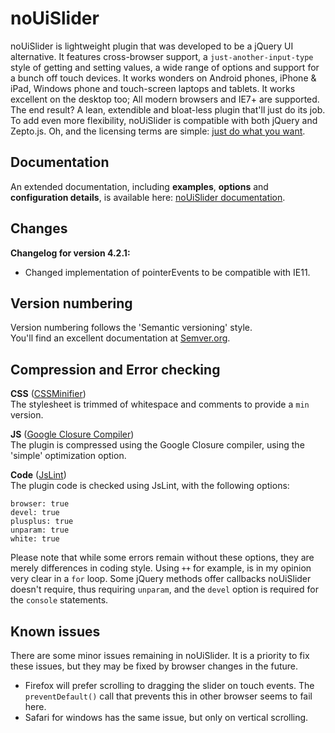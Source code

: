 # noUiSlider

noUiSlider is lightweight plugin that was developed to be a jQuery UI alternative. It features cross-browser support, a `just-another-input-type` style of getting and setting values, a wide range of options and support for a bunch off touch devices. It works wonders on Android phones, iPhone & iPad, Windows phone and touch-screen laptops and tablets. It works excellent on the desktop too; All modern browsers and IE7+ are supported. The end result? A lean, extendible and bloat-less plugin that'll just do its job. To add even more flexibility, noUiSlider is compatible with both jQuery and Zepto.js. Oh, and the licensing terms are simple: [just do what you want](http://refreshless.com/nouislider/terms-of-use).

Documentation
-------

An extended documentation, including **examples**, **options** and **configuration details**, is available here: [noUiSlider documentation](http://refreshless.com/nouislider/).

Changes
-------

**Changelog for version 4.2.1:**  
+ Changed implementation of pointerEvents to be compatible with IE11.

Version numbering
------------------------------
Version numbering follows the 'Semantic versioning' style.  
You'll find an excellent documentation at [Semver.org](http://semver.org/).

Compression and Error checking
------------------------------
**CSS** ([CSSMinifier](http://cssminifier.com/))  
The stylesheet is trimmed of whitespace and comments to provide a `min` version.

**JS** ([Google Closure Compiler](http://closure-compiler.appspot.com/home))  
The plugin is compressed using the Google Closure compiler, using the 'simple' optimization option.  


**Code** ([JsLint](http://jslint.com/))  
The plugin code is checked using JsLint, with the following options:
```
browser: true
devel: true
plusplus: true
unparam: true
white: true
```

Please note that while some errors remain without these options, they are merely differences in coding style. Using `++` for example, is in my opinion very clear in a `for` loop. Some jQuery methods offer callbacks noUiSlider doesn't require, thus requiring `unparam`, and the `devel` option is required for the `console` statements.

Known issues
------------
There are some minor issues remaining in noUiSlider. It is a priority to fix these issues, but they may be fixed by browser changes in the future.

+ Firefox will prefer scrolling to dragging the slider on touch events. The `preventDefault()` call that prevents this in other browser seems to fail here.
+ Safari for windows has the same issue, but only on vertical scrolling.


